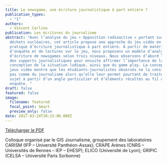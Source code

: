 ```yaml
---
title: Le newsgame, une écriture journalistique à part entière ?
publication_types:
  - "1"
authors:
  - Vincent Carlino
publication: Les écritures du journalisme
abstract: "Avec l’analyse du jeu « Opposition radioactive » portant sur les
  déchets nucléaires, cet article propose une approche du jeu vidéo en tant que
  pratique d’écriture journalistique à part entière. À partir de matériaux
  d’enquête et de lectures sur le jeu, nous proposons un modèle d’analyse
  d’écriture de newsgames selon trois niveaux. Nous observons d’abord l’écriture
  des supports journalistiques pour ensuite affirmer l’importance de la
  conception de la situation ludique, ainsi que du game play. La conception de
  jeux vidéo montre que les étudiants-journalistes observés ne la considèrent
  pas comme du journalisme alors qu’elle leur permet pourtant de traiter leur
  sujet à partir d’un angle particulier et d’éléments récoltés au fil de leur
  enquête. "
draft: false
featured: false
image:
  filename: featured
  focal_point: Smart
  preview_only: false
date: 2017-03-24T20:22:00.000Z
---
```

[Télécharger le PDF](https://hal.univ-lorraine.fr/hal-01497630/document)

Colloque organisé par le GIS Journalisme, groupement des laboratoires CARISM (IFP – Université Panthéon-Assas); CRAPE Arènes (CNRS – Universités de Rennes – IEP – EHESP); ELICO (Université de Lyon); GRIPIC (CELSA – Université Paris Sorbonne)
